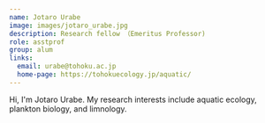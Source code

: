```yaml
---
name: Jotaro Urabe
image: images/jotaro_urabe.jpg
description: Research fellow （Emeritus Professor)
role: asstprof
group: alum
links:
  email: urabe@tohoku.ac.jp
  home-page: https://tohokuecology.jp/aquatic/
---
```


Hi, I'm Jotaro Urabe. My research interests include aquatic ecology, plankton biology, and limnology.

